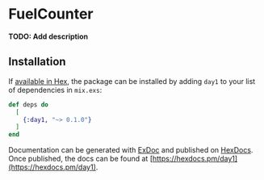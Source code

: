 # FuelCounter

**TODO: Add description**

## Installation

If [available in Hex](https://hex.pm/docs/publish), the package can be installed
by adding `day1` to your list of dependencies in `mix.exs`:

```elixir
def deps do
  [
    {:day1, "~> 0.1.0"}
  ]
end
```

Documentation can be generated with [ExDoc](https://github.com/elixir-lang/ex_doc)
and published on [HexDocs](https://hexdocs.pm). Once published, the docs can
be found at [https://hexdocs.pm/day1](https://hexdocs.pm/day1).

